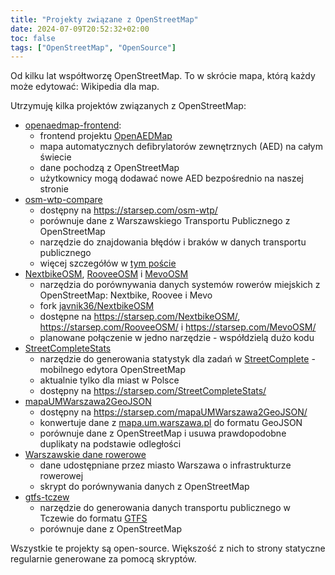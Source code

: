```yaml
---
title: "Projekty związane z OpenStreetMap"
date: 2024-07-09T20:52:32+02:00
toc: false
tags: ["OpenStreetMap", "OpenSource"]
---
```


Od kilku lat współtworzę OpenStreetMap.
To w skrócie mapa, którą każdy może edytować: Wikipedia dla map.

Utrzymuję kilka projektów związanych z OpenStreetMap:
- [openaedmap-frontend](https://github.com/openstreetmap-polska/openaedmap-frontend):
  * frontend projektu [OpenAEDMap](https://openaedmap.org)
  * mapa automatycznych defibrylatorów zewnętrznych (AED) na całym świecie
  * dane pochodzą z OpenStreetMap
  * użytkownicy mogą dodawać nowe AED bezpośrednio na naszej stronie
- [osm-wtp-compare](https://github.com/starsep/osm-wtp-compare)
  * dostępny na https://starsep.com/osm-wtp/
  * porównuje dane z Warszawskiego Transportu Publicznego z OpenStreetMap
  * narzędzie do znajdowania błędów i braków w danych transportu publicznego
  * więcej szczegółów w [tym poście](https://starsep.com/pl/posts/osm-wtp/)
- [NextbikeOSM](https://github.com/starsep/NextbikeOSM/), [RooveeOSM](https://github.com/starsep/RooveeOSM) i [MevoOSM](https://github.com/starsep/MevoOSM)
  * narzędzia do porównywania danych systemów rowerów miejskich z OpenStreetMap: Nextbike, Roovee i Mevo
  * fork [javnik36/NextbikeOSM](https://github.com/javnik36/NextbikeOSM)
  * dostępne na https://starsep.com/NextbikeOSM/, https://starsep.com/RooveeOSM/ i https://starsep.com/MevoOSM/
  * planowane połączenie w jedno narzędzie - współdzielą dużo kodu
- [StreetCompleteStats](https://github.com/starsep/StreetCompleteStats)
  * narzędzie do generowania statystyk dla zadań w [StreetComplete](https://wiki.openstreetmap.org/wiki/Pl:StreetComplete) - mobilnego edytora OpenStreetMap
  * aktualnie tylko dla miast w Polsce
  * dostępny na https://starsep.com/StreetCompleteStats/
- [mapaUMWarszawa2GeoJSON](https://github.com/starsep/mapaUMWarszawa2GeoJSON)
  * dostępny na https://starsep.com/mapaUMWarszawa2GeoJSON/
  * konwertuje dane z [mapa.um.warszawa.pl](https://mapa.um.warszawa.pl) do formatu GeoJSON
  * porównuje dane z OpenStreetMap i usuwa prawdopodobne duplikaty na podstawie odległości
- [Warszawskie dane rowerowe](https://github.com/openstreetmap-polska/Warszawskie_dane_rowerowe)
  * dane udostępniane przez miasto Warszawa o infrastrukturze rowerowej
  * skrypt do porównywania danych z OpenStreetMap
- [gtfs-tczew](https://github.com/starsep/gtfs-tczew)
  * narzędzie do generowania danych transportu publicznego w Tczewie do formatu [GTFS](https://gtfs.org/)
  * porównuje dane z OpenStreetMap


Wszystkie te projekty są open-source.
Większość z nich to strony statyczne regularnie generowane za pomocą skryptów.